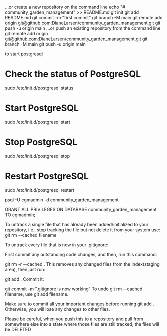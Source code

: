 …or create a new repository on the command line
echo "# community_garden_management" >> README.md
git init
git add README.md
git commit -m "first commit"
git branch -M main
git remote add origin git@github.com:DianeLarsen/community_garden_management.git
git push -u origin main
…or push an existing repository from the command line
git remote add origin git@github.com:DianeLarsen/community_garden_management.git
git branch -M main
git push -u origin main

to start postgresql
# Check the status of PostgreSQL
sudo /etc/init.d/postgresql status

# Start PostgreSQL
sudo /etc/init.d/postgresql start

# Stop PostgreSQL
sudo /etc/init.d/postgresql stop

# Restart PostgreSQL
sudo /etc/init.d/postgresql restart

psql -U cgmadmin -d community_garden_management

GRANT ALL PRIVILEGES ON DATABASE community_garden_management TO cgmadmin;

  
To untrack a single file that has already been added/initialized to your repository, i.e., stop tracking the file but not delete it from your system use: git rm --cached filename

To untrack every file that is now in your .gitignore:

First commit any outstanding code changes, and then, run this command:

git rm -r --cached .
This removes any changed files from the index(staging area), then just run:

git add .
Commit it:

git commit -m ".gitignore is now working"
To undo git rm --cached filename, use git add filename.

Make sure to commit all your important changes before running git add . Otherwise, you will lose any changes to other files.

Please be careful, when you push this to a repository and pull from somewhere else into a state where those files are still tracked, the files will be DELETED